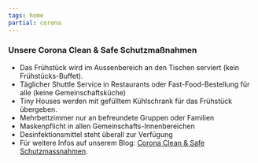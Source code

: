 ```yaml
---
tags: home
partial: corona
---
```


### Unsere Corona Clean & Safe Schutzmaßnahmen

- Das Frühstück wird im Aussenbereich an den Tischen serviert (kein Frühstücks-Buffet).
- Täglicher Shuttle Service in Restaurants oder Fast-Food-Bestellung für alle (keine Gemeinschaftsküche)
- Tiny Houses werden mit gefülltem Kühlschrank für das Frühstück übergeben.
- Mehrbettzimmer nur an befreundete Gruppen oder Familien
- Maskenpflicht in allen Gemeinschafts-Innenbereichen
- Desinfektionsmittel steht überall zur Verfügung
- Für weitere Infos auf unserem Blog: [Corona Clean & Safe Schutzmassnahmen](https://www.portugal-wellenreiten.de/re-opening-des-da-silva-surfcamp/).

<br/>